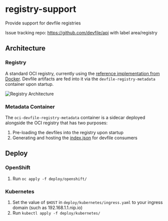 # registry-support

Provide support for devfile registries

Issue tracking repo: https://github.com/devfile/api with label area/registry

## Architecture

### Registry

A standard OCI registry, currently using the [reference implementation from Docker](https://hub.docker.com/_/registry). Devfile artifacts are fed into it via the `devfile-registry-metadata` container upon startup.

![Registry Architecture](https://user-images.githubusercontent.com/606959/88183913-5e417280-cc32-11ea-9509-651bb44d9280.png)

### Metadata Container

The `oci-devfile-registry-metadata` container is a sidecar deployed alongside the OCI registry that has two purposes:
1) Pre-loading the devfiles into the registry upon startup
2) Generating and hosting the [index.json](https://raw.githubusercontent.com/odo-devfiles/registry/master/devfiles/index.json) for devfile consumers

## Deploy

### OpenShift

1) Run `oc apply -f deploy/openshift/`

### Kubernetes

1) Set the value of `$HOST` in `deploy/kubernetes/ingress.yaml` to your ingress domain (such as 192.168.1.1.nip.io)
2) Run `kubectl apply -f deploy/kubernetes/`